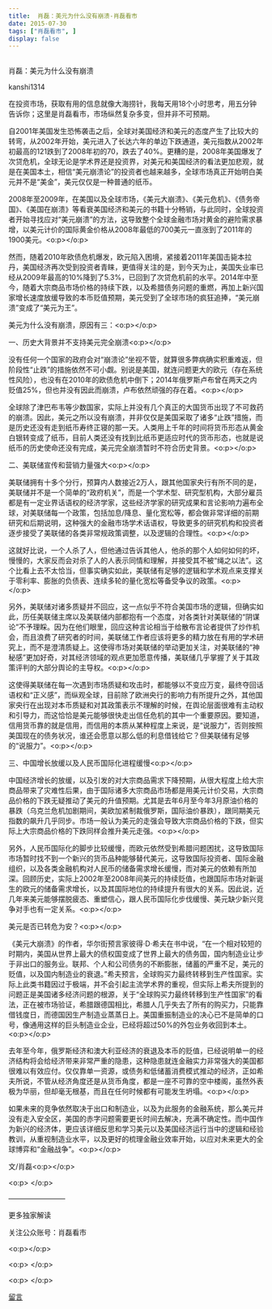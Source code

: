 ```yaml
---
title:  肖磊：美元为什么没有崩溃-肖磊看市
date: 2015-07-30
tags: ["肖磊看市", ]
display: false
---
```



## 



肖磊：美元为什么没有崩溃




kanshi1314




在投资市场，获取有用的信息就像大海捞针，我每天用18个小时思考，用五分钟告诉你；这里是肖磊看市，市场纵然复杂多变，但并非不可预期。


自2001年美国发生恐怖袭击之后，全球对美国经济和美元的态度产生了比较大的转弯，从2002年开始，美元进入了长达六年的单边下跌通道，美元指数从2002年初最高的121跌到了2008年初的70，跌去了40%。更糟的是，2008年美国爆发了次贷危机，全球无论是学术界还是投资界，对美元和美国经济的看法更加悲观，就是在美国本土，相信“美元崩溃论”的投资者也越来越多，全球市场真正开始明白美元并不是“美金”，美元仅仅是一种普通的纸币。

2008年至2009年，在美国以及全球市场，《美元大崩溃》、《美元危机》、《债务帝国》、《美国在崩溃》等看衰美国经济和美元的书籍十分畅销，与此同时，全球投资者开始寻找应对“美元崩溃”的方法，这导致整个全球金融市场对黄金的避险需求暴增，以美元计价的国际黄金价格从2008年最低的700美元一直涨到了2011年的1900美元。<o:p></o:p>

然而，随着2010年欧债危机爆发，欧元陷入困境，紧接着2011年美国击毙本拉丹，美国经济再次受到投资者青睐，更值得关注的是，到今天为止，美国失业率已经从2009年最高的10%降到了5.3%，已回到了次贷危机前的水平。2014年中至今，随着大宗商品市场价格的持续下跌，以及希腊债务问题的重燃，再加上新兴国家增长速度放缓导致的本币贬值预期，美元受到了全球市场的疯狂追捧，“美元崩溃”变成了“美元为王”。

美元为什么没有崩溃，原因有三：<o:p></o:p>

一、历史大背景并不支持美元完全崩溃<o:p></o:p>

没有任何一个国家的政府会对“崩溃论”坐视不管，就算很多弊病确实积重难返，但阶段性“止跌”的措施依然不可小觑。别说是美国，就连问题更大的欧元（存在系统性风险），也没有在2010年的欧债危机中倒下；2014年俄罗斯卢布曾在两天之内贬值25%，但也并没有因此而崩溃，卢布依然顽强的存在着。<o:p></o:p>

全球除了津巴布韦等少数国家，实际上并没有几个真正的大国货币出现了不可救药的崩溃。因此，美元之所以没有崩溃，并非仅仅是美国采取了诸多“止跌”措施，而是历史还没有走到纸币寿终正寝的那一天。人类用上千年的时间将货币形态从黄金白银转变成了纸币，目前人类还没有找到比纸币更适应时代的货币形态，也就是说纸币的历史使命还没有完成，美元完全崩溃暂时不符合历史背景。<o:p></o:p>

二、美联储宣传和营销力量强大<o:p></o:p>

美联储拥有十多个分行，预算内人数接近2万人，跟其他国家央行有所不同的是，美联储并不是一个简单的“政府机关”，而是一个学术型、研究型机构，大部分雇员都是有一定业界话语权的经济学家，这些经济学家的研究成果和言论影响力遍布全球，对美联储每一个政策，包括加息/降息、量化宽松等，都会做非常详细的前期研究和后期说明，这种强大的金融市场学术话语权，导致更多的研究机构和投资者逐步接受了美联储的各类非常规政策调整，以及逻辑的合理性。<o:p></o:p>

这就好比说，一个人杀了人，但他通过告诉其他人，他杀的那个人如何如何的坏，慢慢的，大家反而会对杀了人的人表示同情和理解，并接受其不被“绳之以法”。这个比看上去不太恰当，但事实确实如此，美联储有足够的逻辑和学术观点来支撑关于零利率、膨胀的负债表、连续多轮的量化宽松等备受争议的政策。<o:p></o:p>

另外，美联储对诸多质疑并不回应，这一点似乎不符合美国市场的逻辑，但确实如此，历任美联储主席以及美联储内部都抱有一个态度，对各类针对美联储的“阴谋论”不予理睬。因为在他们眼里，回应这种言论相当于给散布言论者提供了炒作机会，而且浪费了研究者的时间，美联储工作者应该将更多的精力放在有用的学术研究上，而不是澄清质疑上。这使得市场对美联储的举动更加关注，对美联储的“神秘感”更加好奇，对其经济领域的观点更加愿意传播，美联储几乎掌握了关于其政策评判的大部分舆论的主导权。<o:p></o:p>

这使得美联储在每一次遇到市场质疑和攻击时，都能够以不变应万变，最终夺回话语权和“正义感”，而纵观全球，目前除了欧洲央行的影响力有所提升之外，其他国家央行在出现对本币质疑和对其政策表示不理解的时候，在舆论层面很难有主动权和引导力，而这恰恰是美元能够很快走出信任危机的其中一个重要原因。要知道，信用货币靠的就是信用，而信用的本质从某种程度上来说，是“说服力”，否则按照美国现在的债务状况，谁还会愿意以那么低的利息借钱给它？但美联储有足够的“说服力”。<o:p></o:p>

三、中国增长放缓以及人民币国际化进程缓慢<o:p></o:p>

中国经济增长的放缓，以及引发的对大宗商品需求下降预期，从很大程度上给大宗商品带来了灾难性后果，由于国际诸多大宗商品市场都是用美元计价交易，大宗商品价格的下跌无疑推动了美元的升值预期。尤其是去年6月至今年3月原油价格的暴跌（乌克兰危机加剧期间，美欧加紧制裁俄罗斯，国际油价暴跌），跟同期美元指数的飙升几乎同步。市场一般认为美元的走强会导致大宗商品价格的下跌，但实际上大宗商品价格的下跌同样会推升美元走强。<o:p></o:p>

另外，人民币国际化的脚步比较缓慢，而欧元依然受到希腊问题困扰，这导致国际市场暂时找不到一个新兴的货币品种能够替代美元，这导致国际投资者、国际金融组织，以及各类金融机构对人民币的储备需求增长缓慢，而对美元的依赖有所加深。回顾历史，实际上2002年至2008年间美元的持续贬值，也跟国际市场对新诞生的欧元的储备需求增长，以及其国际地位的持续提升有很大的关系。因此说，近几年来美元能够摆脱疲态、重塑信心，跟人民币国际化步伐缓慢、美元缺少新兴竞争对手也有一定关系。<o:p></o:p>

美元是否已转危为安？<o:p></o:p>

《美元大崩溃》的作者，华尔街预言家彼得·D·希夫在书中说，“在一个相对较短的时期内，美国从世界上最大的债权国变成了世界上最大的债务国，国内制造业让步于非出口的服务业。联邦、个人和公司债务的不断膨胀，储蓄的严重不足，美元的贬值，以及国内制造业的衰退。”希夫预言，全球购买力最终转移到生产性国家。实际上此类书籍因过于极端，并不会引起主流学术界的重视，但实际上希夫所提到的问题正是美国诸多经济问题的根源，关于“全球购买力最终转移到生产性国家”的看法，正在被市场验证，希腊跟德国相比，希腊人几乎失去了所有的购买力，只能靠借钱度日，而德国因生产制造业蒸蒸日上。美国重振制造业的决心已不是简单的口号，像通用这样的巨头制造业企业，已经将超过50%的外包业务收回到本土。<o:p></o:p>

去年至今年，俄罗斯经济和澳大利亚经济的衰退及本币的贬值，已经说明单一的经济结构将会给经济带来非常严重的隐患，这种隐患就连金融实力非常强大的美国都很难以有效应付。仅仅靠单一资源，或债务和低储蓄消费模式推动的经济，正如希夫所说，不管从经济角度还是从货币角度，都是一座不可靠的空中楼阁，虽然外表极为华丽，但却毫无根基，而且在任何时候都有可能发生坍塌。<o:p></o:p>

如果未来的竞争依然取决于出口和制造业，以及为此服务的金融系统，那么美元并没有走入安全区，美国的赤字问题需要更长时间去解决，充满不确定性。而中国作为新兴的经济体，更应该详细反思和学习美元以及美国经济运行当中的逻辑和经验教训，从重视制造业水平，以及更好的梳理金融业效率开始，以应对未来更大的全球博弈和“金融战争”。<o:p></o:p>

文/肖磊<o:p></o:p>

<o:p> </o:p>

————————



更多独家解读

关注公众账号：肖磊看市

<o:p></o:p>

<o:p> </o:p>

<o:p> </o:p>











[留言](javascript:;)
